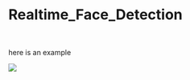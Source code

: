 <h1>Realtime_Face_Detection</h1>
<br>
<p>here is an example</p>
<img src="https://cdn.discordapp.com/attachments/865789808630431774/865884081049174026/unknown.png">

